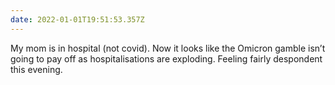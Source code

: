 ```yaml
---
date: 2022-01-01T19:51:53.357Z
---
```

My mom is in hospital (not covid). Now it looks like the Omicron gamble isn’t going to pay off as hospitalisations are exploding. Feeling fairly despondent this evening. 
